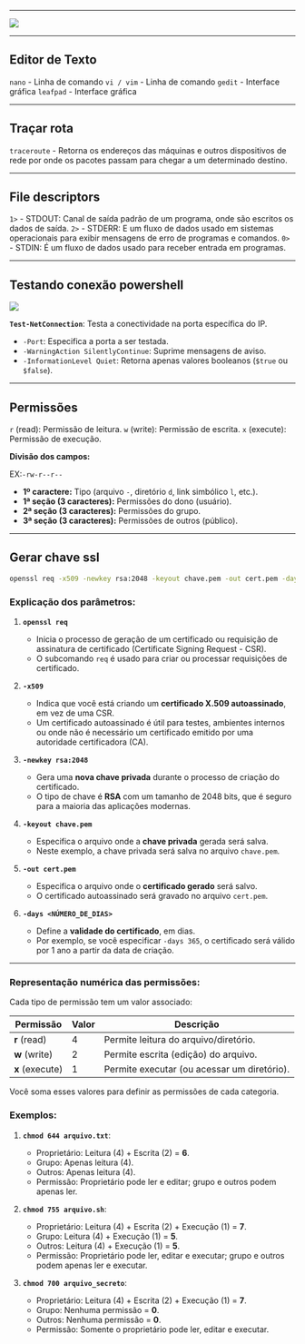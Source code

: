 
---

![](https://i.imgur.com/CdJ1zyM.png)

---

## Editor de Texto

``nano`` - Linha de comando
``vi / vim`` - Linha de comando
``gedit`` - Interface gráfica
``leafpad`` - Interface gráfica

---
## Traçar rota

``traceroute`` - Retorna os endereços das máquinas e outros dispositivos de rede  por onde os pacotes passam para chegar a um determinado destino.

---
## File descriptors 

``1>`` - STDOUT: Canal de saída padrão de um programa, onde são escritos os dados de saída.
``2>`` - STDERR: E um fluxo de dados usado em sistemas operacionais para exibir mensagens de erro de programas e comandos. 
``0>`` - STDIN: É um fluxo de dados usado para receber entrada em programas.

---

## Testando conexão powershell

![](https://i.imgur.com/yBffar5.png)

**`Test-NetConnection`**: Testa a conectividade na porta específica do IP.

- `-Port`: Especifica a porta a ser testada.
- `-WarningAction SilentlyContinue`: Suprime mensagens de aviso.
- `-InformationLevel Quiet`: Retorna apenas valores booleanos (`$true` ou `$false`).

---

## Permissões

``r`` (read): Permissão de leitura.
``w`` (write): Permissão de escrita.
``x`` (execute): Permissão de execução. 

**Divisão dos campos:**

EX:``-rw-r--r--``

- **1º caractere:** Tipo (arquivo `-`, diretório `d`, link simbólico `l`, etc.).
- **1ª seção (3 caracteres):** Permissões do dono (usuário).
- **2ª seção (3 caracteres):** Permissões do grupo.
- **3ª seção (3 caracteres):** Permissões de outros (público).

---

## Gerar chave ssl

```bash
openssl req -x509 -newkey rsa:2048 -keyout chave.pem -out cert.pem -days 10
```

### Explicação dos parâmetros:

1. **`openssl req`**
    
    - Inicia o processo de geração de um certificado ou requisição de assinatura de certificado (Certificate Signing Request - CSR).
    - O subcomando `req` é usado para criar ou processar requisições de certificado.
2. **`-x509`**
    
    - Indica que você está criando um **certificado X.509 autoassinado**, em vez de uma CSR.
    - Um certificado autoassinado é útil para testes, ambientes internos ou onde não é necessário um certificado emitido por uma autoridade certificadora (CA).
3. **`-newkey rsa:2048`**
    
    - Gera uma **nova chave privada** durante o processo de criação do certificado.
    - O tipo de chave é **RSA** com um tamanho de 2048 bits, que é seguro para a maioria das aplicações modernas.
4. **`-keyout chave.pem`**
    
    - Especifica o arquivo onde a **chave privada** gerada será salva.
    - Neste exemplo, a chave privada será salva no arquivo `chave.pem`.
5. **`-out cert.pem`**
    
    - Especifica o arquivo onde o **certificado gerado** será salvo.
    - O certificado autoassinado será gravado no arquivo `cert.pem`.
6. **`-days <NÚMERO_DE_DIAS>`**
    
    - Define a **validade do certificado**, em dias.
    - Por exemplo, se você especificar `-days 365`, o certificado será válido por 1 ano a partir da data de criação.

---
### Representação numérica das permissões:

Cada tipo de permissão tem um valor associado:

|Permissão|Valor|Descrição|
|---|---|---|
|**r** (read)|4|Permite leitura do arquivo/diretório.|
|**w** (write)|2|Permite escrita (edição) do arquivo.|
|**x** (execute)|1|Permite executar (ou acessar um diretório).|

Você soma esses valores para definir as permissões de cada categoria.

### Exemplos:

1. **`chmod 644 arquivo.txt`**:
    - Proprietário: Leitura (4) + Escrita (2) = **6**.
    - Grupo: Apenas leitura (4).
    - Outros: Apenas leitura (4).
    - Permissão: Proprietário pode ler e editar; grupo e outros podem apenas ler.

2. **`chmod 755 arquivo.sh`**:
    - Proprietário: Leitura (4) + Escrita (2) + Execução (1) = **7**.
    - Grupo: Leitura (4) + Execução (1) = **5**.
    - Outros: Leitura (4) + Execução (1) = **5**.
    - Permissão: Proprietário pode ler, editar e executar; grupo e outros podem apenas ler e executar.

3. **`chmod 700 arquivo_secreto`**:
    - Proprietário: Leitura (4) + Escrita (2) + Execução (1) = **7**.
    - Grupo: Nenhuma permissão = **0**.
    - Outros: Nenhuma permissão = **0**.
    - Permissão: Somente o proprietário pode ler, editar e executar.